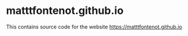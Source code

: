 # matttfontenot.github.io
This contains source code for the website https://matttfontenot.github.io
